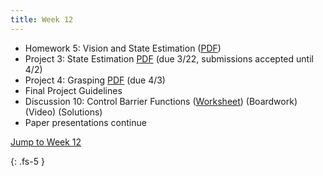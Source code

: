```yaml
---
title: Week 12
---
```

- Homework 5: Vision and State Estimation ([PDF](https://ucb-ee106.github.io/106b-sp24site/assets/hw/hw5.pdf))
- Project 3: State Estimation [PDF](https://ucb-ee106.github.io/106b-sp24site/assets/proj/proj3.pdf) (due 3/22, submissions accepted until 4/2)
- Project 4: Grasping [PDF](https://ucb-ee106.github.io/106b-sp24site/assets/proj/proj4.pdf) (due 4/3)
- Final Project Guidelines
- Discussion 10: Control Barrier Functions ([Worksheet](https://ucb-ee106.github.io/106b-sp24site/assets/disc/disc10_cbf.pdf)) (Boardwork) (Video) (Solutions)
- Paper presentations continue

<a href="#Week12">Jump to Week 12 </a>

{: .fs-5 }
